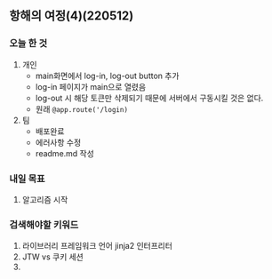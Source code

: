 ## 항해의 여정(4)(220512)

### 오늘 한 것

1. 개인
   - main화면에서 log-in, log-out button 추가
   - log-in 페이지가 main으로 열렸음
   - log-out 시 해당 토큰만 삭제되기 때문에 서버에서 구동시킬 것은 없다.
   - 원래 `@app.route('/login)`
2. 팀
   - 배포완료
   - 에러사항 수정
   - readme.md 작성

### 내일 목표

1. 알고리즘 시작

### 검색해야할 키워드

1. 라이브러리 프레임워크 언어 jinja2 인터프리터
2. JTW vs 쿠키 세션
3.
